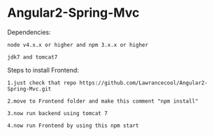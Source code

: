 # Angular2-Spring-Mvc

Dependencies:

	node v4.x.x or higher and npm 3.x.x or higher
	
	jdk7 and tomcat7
	

Steps to install Frontend:

	1.just check that repo https://github.com/Lawrancecool/Angular2-Spring-Mvc.git
	
	2.move to Frontend folder and make this comment "npm install"
	
	3.now run backend using tomcat 7
	
	4.now run Frontend by using this npm start
	

